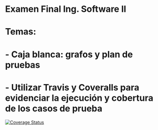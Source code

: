# Examen Final Ing. Software II
# Temas:
# - Caja blanca: grafos y plan de pruebas
# - Utilizar Travis y Coveralls para evidenciar la ejecución y cobertura de los casos de prueba

[![Coverage Status](https://coveralls.io/repos/github/joyce-adri/Examen_Final/badge.svg?branch=master)](https://coveralls.io/github/joyce-adri/Examen_Final?branch=master)
